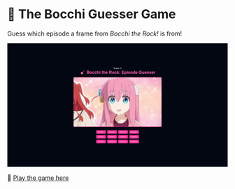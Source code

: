# 🎸 The Bocchi Guesser Game

Guess which episode a frame from *Bocchi the Rock!* is from!

![Screenshot of the game](./public/game.png)

🔗 [Play the game here](https://bocchi-guesser.vercel.app/)
